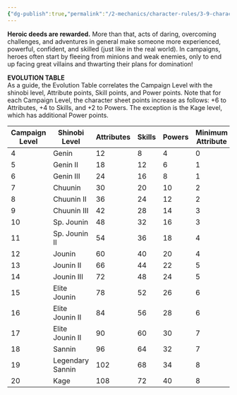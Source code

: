 ```yaml
---
{"dg-publish":true,"permalink":"/2-mechanics/character-rules/3-9-character-progression/"}
---
```


**Heroic deeds are rewarded.** More than that, acts of daring, overcoming challenges, and adventures in general make someone more experienced, powerful, confident, and skilled (just like in the real world). In campaigns, heroes often start by fleeing from minions and weak enemies, only to end up facing great villains and thwarting their plans for domination!

**EVOLUTION TABLE**  
As a guide, the Evolution Table correlates the Campaign Level with the shinobi level, Attribute points, Skill points, and Power points. Note that for each Campaign Level, the character sheet points increase as follows: +6 to Attributes, +4 to Skills, and +2 to Powers. The exception is the Kage level, which has additional Power points.

| **Campaign Level** | **Shinobi Level** | **Attributes** | **Skills** | **Powers** | **Minimum Attribute** |
| ------------------ | ----------------- | -------------- | ---------- | ---------- | --------------------- |
| 4                  | Genin             | 12             | 8          | 4          | 0                     |
| 5                  | Genin II          | 18             | 12         | 6          | 1                     |
| 6                  | Genin III         | 24             | 16         | 8          | 1                     |
| 7                  | Chuunin           | 30             | 20         | 10         | 2                     |
| 8                  | Chuunin II        | 36             | 24         | 12         | 2                     |
| 9                  | Chuunin III       | 42             | 28         | 14         | 3                     |
| 10                 | Sp. Jounin        | 48             | 32         | 16         | 3                     |
| 11                 | Sp. Jounin II     | 54             | 36         | 18         | 4                     |
| 12                 | Jounin            | 60             | 40         | 20         | 4                     |
| 13                 | Jounin II         | 66             | 44         | 22         | 5                     |
| 14                 | Jounin III        | 72             | 48         | 24         | 5                     |
| 15                 | Elite Jounin      | 78             | 52         | 26         | 6                     |
| 16                 | Elite Jounin II   | 84             | 56         | 28         | 6                     |
| 17                 | Elite Jounin II   | 90             | 60         | 30         | 7                     |
| 18                 | Sannin            | 96             | 64         | 32         | 7                     |
| 19                 | Legendary Sannin  | 102            | 68         | 34         | 8                     |
| 20                 | Kage              | 108            | 72         | 40         | 8                     |
